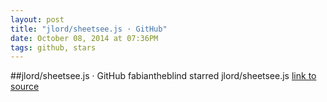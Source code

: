 ```yaml
---
layout: post
title: "jlord/sheetsee.js · GitHub"
date: October 08, 2014 at 07:36PM
tags: github, stars
---
```

##jlord/sheetsee.js · GitHub
fabiantheblind starred jlord/sheetsee.js
[link to source](http://ift.tt/1dVEeR4) 
